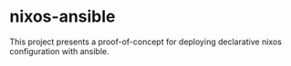 # nixos-ansible

This project presents a proof-of-concept for deploying declarative nixos configuration with ansible.
